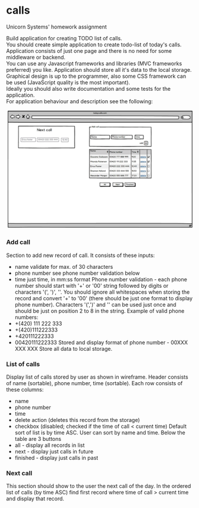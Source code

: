 # calls
Unicorn Systems' homework assignment

Build application for creating TODO list of calls.  
You should create simple application to create todo-list of today's calls. Application consists of just one page and there is no need for some middleware or backend.  
You can use any Javascript frameworks and libraries (MVC frameworks preferred) you like. Application should store all it's data to the local storage. Graphical design is up to the programmer, also some CSS framework can be used (JavaScript quality is the most important).  
Ideally you should also write documentation and some tests for the application.  
For application behaviour and description see the following:

![Wireframe](wireframe.png)

### Add call
Section to add new record of call. It consists of these inputs:
* name ­validate for max. of 30 characters
* phone number ­see phone number validation below
* time ­just time, in mm:ss format
Phone number validation ­- each phone number should start with '+' or '00' string followed by digits or characters '(', ')', '­'. You should ignore all whitespaces when storing the record and convert '+' to '00' (there should be just one format to display phone number). Characters '(',')' and '­' can be used just once and should be just on position 2 to 8 in the string.
Example of valid phone numbers:
* +(420) 111 222 333
* +(420)­111222333
* +420111222333
* 00420111222333
Stored and display format of phone number -­ 00XXX XXX XXX
Store all data to local storage.

### List of calls
Display list of calls stored by user as shown in wireframe.
Header consists of name (sortable), phone number, time (sortable).
Each row consists of these columns:
* name
* phone number
* time
* delete action (deletes this record from the storage)
* checkbox (disabled; checked if the time of call < current time)
Default sort of list is by time ASC. User can sort by name and time.
Below the table are 3 buttons
* all -­ display all records in list
* next ­- display just calls in future
* finished -­ display just calls in past

### Next call
This section should show to the user the next call of the day.
In the ordered list of calls (by time ASC) find first record where time of call > current time and display that record.